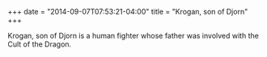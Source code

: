 +++
date = "2014-09-07T07:53:21-04:00"
title = "Krogan, son of Djorn"
+++

Krogan, son of Djorn is a human fighter whose father was involved with the Cult of the Dragon.


